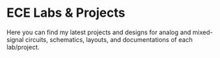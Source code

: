 # ECE Labs & Projects
Here you can find my latest projects and designs for analog and mixed-signal circuits, schematics, layouts, and documentations of each lab/project. 
